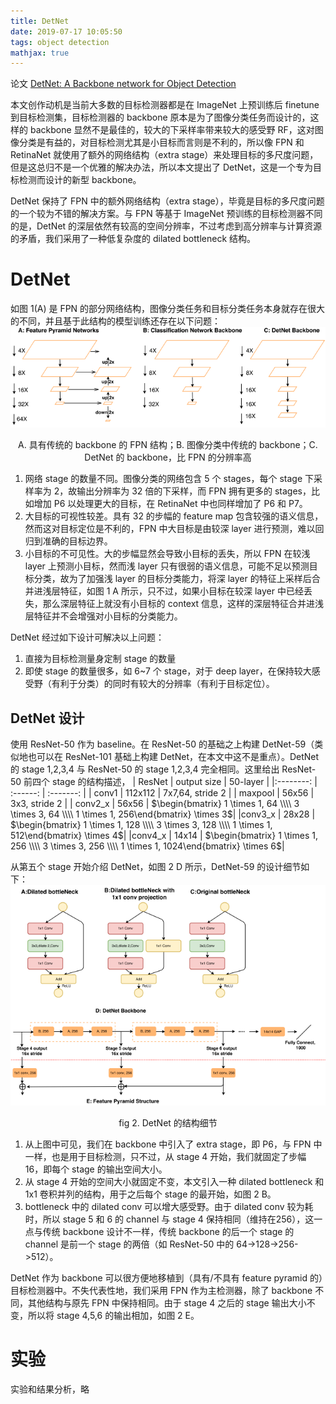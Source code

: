 ```yaml
---
title: DetNet
date: 2019-07-17 10:05:50
tags: object detection
mathjax: true
---
```

论文 [DetNet: A Backbone network for Object Detection](https://arxiv.org/abs/1804.06215)

本文创作动机是当前大多数的目标检测器都是在 ImageNet 上预训练后 finetune 到目标检测集，目标检测器的 backbone 原本是为了图像分类任务而设计的，这样的 backbone 显然不是最佳的，较大的下采样率带来较大的感受野 RF，这对图像分类是有益的，对目标检测尤其是小目标而言则是不利的，所以像 FPN 和 RetinaNet 就使用了额外的网络结构（extra stage）来处理目标的多尺度问题，但是这总归不是一个优雅的解决办法，所以本文提出了 DetNet，这是一个专为目标检测而设计的新型 backbone。

DetNet 保持了 FPN 中的额外网络结构（extra stage），毕竟是目标的多尺度问题的一个较为不错的解决方案。与 FPN 等基于 ImageNet 预训练的目标检测器不同的是，DetNet 的深层依然有较高的空间分辨率，不过考虑到高分辨率与计算资源的矛盾，我们采用了一种低复杂度的 dilated bottleneck 结构。

# DetNet
如图 1(A) 是 FPN 的部分网络结构，图像分类任务和目标分类任务本身就存在很大的不同，并且基于此结构的模型训练还存在以下问题：
![](/images/DetNet_fig1.png)<center>A. 具有传统的 backbone 的 FPN 结构；B. 图像分类中传统的 backbone；C. DetNet 的 backbone，比 FPN 的分辨率高</center>

1. 网络 stage 的数量不同。图像分类的网络包含 5 个 stages，每个 stage 下采样率为 2，故输出分辨率为 32 倍的下采样，而 FPN 拥有更多的 stages，比如增加 P6 以处理更大的目标，在 RetinaNet 中也同样增加了 P6 和 P7。
2. 大目标的可视性较差。具有 32 的步幅的 feature map 包含较强的语义信息，然而这对目标定位是不利的，FPN 中大目标是由较深 layer 进行预测，难以回归到准确的目标边界。
3. 小目标的不可见性。大的步幅显然会导致小目标的丢失，所以 FPN 在较浅 layer 上预测小目标，然而浅 layer 只有很弱的语义信息，可能不足以预测目标分类，故为了加强浅 layer 的目标分类能力，将深 layer 的特征上采样后合并进浅层特征，如图 1 A 所示，只不过，如果小目标在较深 layer 中已经丢失，那么深层特征上就没有小目标的 context 信息，这样的深层特征合并进浅层特征并不会增强对小目标的分类能力。

DetNet 经过如下设计可解决以上问题：
1. 直接为目标检测量身定制 stage 的数量
2. 即使 stage 的数量很多，如 6~7 个 stage，对于 deep layer，在保持较大感受野（有利于分类）的同时有较大的分辨率（有利于目标定位）。

## DetNet 设计
使用 ResNet-50 作为 baseline。在 ResNet-50 的基础之上构建 DetNet-59（类似地也可以在 ResNet-101 基础上构建 DetNet，在本文中这不是重点）。DetNet 的 stage 1,2,3,4 与 ResNet-50 的 stage 1,2,3,4 完全相同。这里给出 ResNet-50 前四个 stage 的结构描述，
|   ResNet        | output size | 50-layer             |
|:--------:       | :------:    |   :-------:          |
| conv1           | 112x112     | 7x7,64, stride 2     |
|   maxpool       | 56x56       | 3x3, stride 2        |
| conv2_x         | 56x56       | $\begin{bmatrix} 1 \times 1, 64 \\\\ 3 \times 3, 64 \\\\ 1 \times 1, 256\end{bmatrix} \times 3$|
|conv3_x          | 28x28       | $\begin{bmatrix} 1 \times 1, 128 \\\\ 3 \times 3, 128 \\\\ 1 \times 1, 512\end{bmatrix} \times 4$|
|conv4_x          | 14x14       | $\begin{bmatrix} 1 \times 1, 256 \\\\ 3 \times 3, 256 \\\\ 1 \times 1, 1024\end{bmatrix} \times 6$|

从第五个 stage 开始介绍 DetNet，如图 2 D 所示，DetNet-59 的设计细节如下：
![](/images/DetNet_fig2.png)<center>fig 2. DetNet 的结构细节</center>

1. 从上图中可见，我们在 backbone 中引入了 extra stage，即 P6，与 FPN 中一样，也是用于目标检测，只不过，从 stage 4 开始，我们就固定了步幅 16，即每个 stage 的输出空间大小。
2. 从 stage 4 开始的空间大小就固定不变，本文引入一种 dilated bottleneck 和 1x1 卷积并列的结构，用于之后每个 stage 的最开始，如图 2 B。
3. bottleneck 中的 dilated conv 可以增大感受野。由于 dilated conv 较为耗时，所以 stage 5 和 6 的 channel 与 stage 4 保持相同（维持在256），这一点与传统 backbone 设计不一样，传统 backbone 的后一个 stage 的 channel 是前一个 stage 的两倍（如 ResNet-50 中的 64->128->256->512）。

DetNet 作为 backbone 可以很方便地移植到（具有/不具有 feature pyramid 的）目标检测器中。不失代表性地，我们采用 FPN 作为主检测器，除了 backbone 不同，其他结构与原先 FPN 中保持相同。由于 stage 4 之后的 stage 输出大小不变，所以将 stage 4,5,6 的输出相加，如图 2 E。

# 实验
实验和结果分析，略
